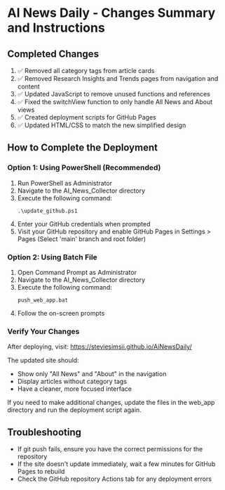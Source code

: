 # AI News Daily - Changes Summary and Instructions

## Completed Changes
1. ✅ Removed all category tags from article cards
2. ✅ Removed Research Insights and Trends pages from navigation and content
3. ✅ Updated JavaScript to remove unused functions and references
4. ✅ Fixed the switchView function to only handle All News and About views
5. ✅ Created deployment scripts for GitHub Pages
6. ✅ Updated HTML/CSS to match the new simplified design

## How to Complete the Deployment

### Option 1: Using PowerShell (Recommended)
1. Run PowerShell as Administrator
2. Navigate to the AI_News_Collector directory
3. Execute the following command:
   ```
   .\update_github.ps1
   ```
4. Enter your GitHub credentials when prompted
5. Visit your GitHub repository and enable GitHub Pages in Settings > Pages
   (Select 'main' branch and root folder)

### Option 2: Using Batch File
1. Open Command Prompt as Administrator
2. Navigate to the AI_News_Collector directory
3. Execute the following command:
   ```
   push_web_app.bat
   ```
4. Follow the on-screen prompts

### Verify Your Changes
After deploying, visit: https://steviesimsii.github.io/AiNewsDaily/

The updated site should:
- Show only "All News" and "About" in the navigation
- Display articles without category tags
- Have a cleaner, more focused interface

If you need to make additional changes, update the files in the web_app directory and run the deployment script again.

## Troubleshooting
- If git push fails, ensure you have the correct permissions for the repository
- If the site doesn't update immediately, wait a few minutes for GitHub Pages to rebuild
- Check the GitHub repository Actions tab for any deployment errors
